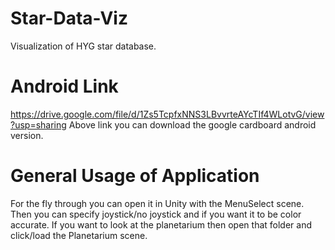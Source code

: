 # Star-Data-Viz
Visualization of HYG star database.

# Android Link
https://drive.google.com/file/d/1Zs5TcpfxNNS3LBvvrteAYcTIf4WLotvG/view?usp=sharing
Above link you can download the google cardboard android version.  

# General Usage of Application
For the fly through you can open it in Unity with the MenuSelect scene.  Then you can specify joystick/no joystick and if you want it to be color accurate.  If you want to look at the planetarium then open that folder and click/load the Planetarium scene.


